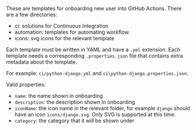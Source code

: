 These are templates for onboarding new user into GitHub Actions. There are a few directories:
* ci: solutions for Continuous Integration
* automation: templates for automating workflow.
* icons: svg icons for the relevant template

Each template must be written in YAML and have a `.yml` extension. Each template needs a corresponding `.properties.json` file that contains extra metadata about the template.

For example: `ci/python-django.yml` and `ci\python-django.properties.json`.

Valid properties:
* `name`: the name shown in onboarding
* `description`: the description shown in onboarding
* `iconName`: the icon name in the relevant folder, for example `django` should have an icon `icons/django.svg`. Only SVG is supported at this time.
* `category`: the category that it will be shown under